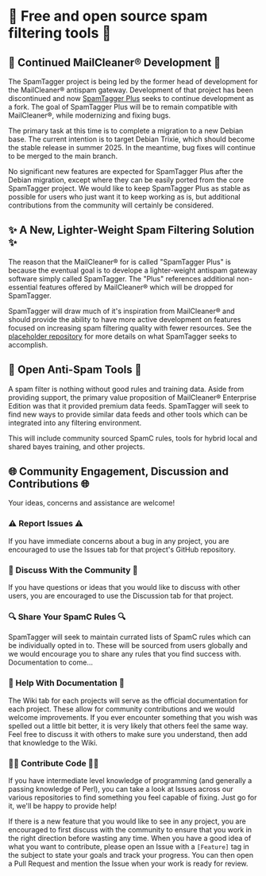 # 📨 Free and open source spam filtering tools 📨

## 🚧 Continued MailCleaner® Development 🚧

The SpamTagger project is being led by the former head of development for the MailCleaner® antispam gateway. Development of that project has been discontinued and now [SpamTagger Plus](https://github.com/SpamTagger/SpamTagger-Plus) seeks to continue development as a fork. The goal of SpamTagger Plus will be to remain compatible with MailCleaner®, while modernizing and fixing bugs.

The primary task at this time is to complete a migration to a new Debian base. The current intention is to target Debian Trixie, which should become the stable release in summer 2025. In the meantime, bug fixes will continue to be merged to the main branch.

No significant new features are expected for SpamTagger Plus after the Debian migration, except where they can be easily ported from the core SpamTagger project. We would like to keep SpamTagger Plus as stable as possible for users who just want it to keep working as is, but additional contributions from the community will certainly be considered.

## ✨ A New, Lighter-Weight Spam Filtering Solution ✨

The reason that the MailCleaner® for is called "SpamTagger Plus" is because the eventual goal is to develope a lighter-weight antispam gateway software simply called SpamTagger. The "Plus" references additional non-essential features offered by MailCleaner® which will be dropped for SpamTagger.

SpamTagger will draw much of it's inspiration from MailCleaner® and should provide the ability to have more active development on features focused on increasing spam filtering quality with fewer resources. See the [placeholder repository](https://github.com/SpamTagger/SpamTagger) for more details on what SpamTagger seeks to accomplish.

## 🧰 Open Anti-Spam Tools 🧰

A spam filter is nothing without good rules and training data. Aside from providing support, the primary value proposition of MailCleaner® Enterprise Edition was that it provided premium data feeds. SpamTagger will seek to find new ways to provide similar data feeds and other tools which can be integrated into any filtering environment.

This will include community sourced SpamC rules, tools for hybrid local and shared bayes training, and other projects.

## 🌐 Community Engagement, Discussion and Contributions 🌐

Your ideas, concerns and assistance are welcome!

### ⚠️ Report Issues ⚠️

If you have immediate concerns about a bug in any project, you are encouraged to use the Issues tab for that project's GitHub repository.

### 💬 Discuss With the Community 💬

If you have questions or ideas that you would like to discuss with other users, you are encouraged to use the Discussion tab for that project.

### 🔍 Share Your SpamC Rules 🔍

SpamTagger will seek to maintain currated lists of SpamC rules which can be individually opted in to. These will be sourced from users globally and we would encourage you to share any rules that you find success with. Documentation to come...

### 📑 Help With Documentation 📑

The Wiki tab for each projects will serve as the official documentation for each project. These allow for community contributions and we would welcome improvements. If you ever encounter something that you wish was spelled out a little bit better, it is very likely that others feel the same way. Feel free to discuss it with others to make sure you understand, then add that knowledge to the Wiki.

### 👩‍💻 Contribute Code 👨‍💻

If you have intermediate level knowledge of programming (and generally a passing knowledge of Perl), you can take a look at Issues across our various repositories to find something you feel capable of fixing. Just go for it, we'll be happy to provide help!

If there is a new feature that you would like to see in any project, you are encouraged to first discuss with the community to ensure that you work in the right direction before wasting any time. When you have a good idea of what you want to contribute, please open an Issue with a `[Feature]` tag in the subject to state your goals and track your progress. You can then open a Pull Request and mention the Issue when your work is ready for review.
